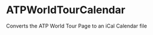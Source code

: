 ATPWorldTourCalendar
====================

Converts the ATP World Tour Page to an iCal Calendar file
